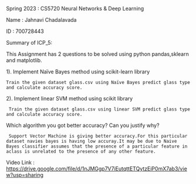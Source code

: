 Spring 2023 : CS5720 Neural Networks & Deep Learning

Name : Jahnavi Chadalavada

ID : 700728443

Summary of ICP_5:

This Assignment has 2 questions to be solved using python pandas,sklearn and matplotlib.

1). Implement Naïve Bayes method using scikit-learn library

    Train the given dataset glass.csv using Naïve Bayes predict glass type and calculate accuracy score.
    
2). Implement linear SVM method using scikit library

     Train the given dataset glass.csv using linear SVM predict glass type and calculate accuracy score.
     
  Which algorithm you got better accuracy? Can you justify why?
  
     Support Vector Machine is giving better accuracy.For this particular dataset navies bayes is having low accuray.It may be due to Naive Bayes classifier assumes that the presence of a particular feature in aclass is unrelated to the presence of any other feature.
     
  Video Link : https://drive.google.com/file/d/1nJMGgp7V7iEutqttETQytzEiP0mX7ab3/view?usp=sharing
  
